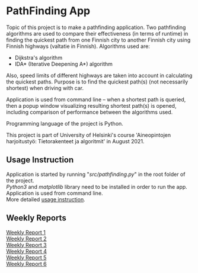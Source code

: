 # PathFinding App

Topic of this project is to make a pathfinding application.
Two pathfinding algorithms are used to compare their effectiveness (in terms of runtime) in finding the quickest path from one Finnish city to another Finnish city using Finnish highways (valtatie in Finnish).
Algorithms used are:
- Dijkstra's algorithm
- IDA* (Iterative Deepening A*) algorithm
  
Also, speed limits of different highways are taken into account in calculating the quickest paths.
Purpose is to find the quickest path(s) (not necessarily shortest) when driving with car.
  
Application is used from command line – when a shortest path is queried, then a popup window visualizing resulting shortest path(s) is opened, including comparison of performance between the algorithms used.
  
Programming language of the project is Python.
  
This project is part of University of Helsinki's course 'Aineopintojen harjoitustyö: Tietorakenteet ja algoritmit' in August 2021.

## Usage Instruction
Application is started by running "*src/pathfinding.py*" in the root folder of the project.  
*Python3* and *matplotlib* library need to be installed in order to run the app.  
Application is used from command line.  
More detailed [usage instruction](https://github.com/henkkah/pathfinding/blob/master/documentation/usage_instruction.md).  

## Weekly Reports
[Weekly Report 1](https://github.com/henkkah/pathfinding/blob/master/documentation/weekly_reports/weekly_report_1.md)  
[Weekly Report 2](https://github.com/henkkah/pathfinding/blob/master/documentation/weekly_reports/weekly_report_2.md)  
[Weekly Report 3](https://github.com/henkkah/pathfinding/blob/master/documentation/weekly_reports/weekly_report_3.md)  
[Weekly Report 4](https://github.com/henkkah/pathfinding/blob/master/documentation/weekly_reports/weekly_report_4.md)  
[Weekly Report 5](https://github.com/henkkah/pathfinding/blob/master/documentation/weekly_reports/weekly_report_5.md)  
[Weekly Report 6](https://github.com/henkkah/pathfinding/blob/master/documentation/weekly_reports/weekly_report_6.md)  
